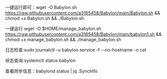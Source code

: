 一键运行即可：wget -O Babylon.sh https://raw.githubusercontent.com/a3165458/Babylon/main/Babylon.sh && chmod +x Babylon.sh && ./Babylon.sh

一键运行 wget -O $HOME/manage_babylon.sh https://raw.githubusercontent.com/a3165458/Babylon/main/babylon1.sh && chmod +x manage_babylon.sh && ./manage_babylon.sh

日志检查:sudo journalctl -u babylon.service -f --no-hostname -o cat

状态查询:systemctl status babylon

查看同步信息：babylond status | jq .SyncInfo
